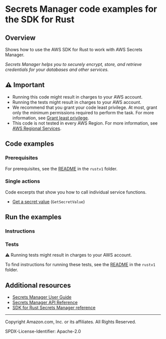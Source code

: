 <!--Generated by WRITEME on 2023-06-06 21:26:14.939188 (UTC)-->
# Secrets Manager code examples for the SDK for Rust

## Overview

Shows how to use the AWS SDK for Rust to work with AWS Secrets Manager.

<!--custom.overview.start-->
<!--custom.overview.end-->

*Secrets Manager helps you to securely encrypt, store, and retrieve credentials for your databases and other services.*

## ⚠ Important

* Running this code might result in charges to your AWS account.
* Running the tests might result in charges to your AWS account.
* We recommend that you grant your code least privilege. At most, grant only the minimum permissions required to perform the task. For more information, see [Grant least privilege](https://docs.aws.amazon.com/IAM/latest/UserGuide/best-practices.html#grant-least-privilege).
* This code is not tested in every AWS Region. For more information, see [AWS Regional Services](https://aws.amazon.com/about-aws/global-infrastructure/regional-product-services).

<!--custom.important.start-->
<!--custom.important.end-->

## Code examples

### Prerequisites

For prerequisites, see the [README](../README.md#Prerequisites) in the `rustv1` folder.


<!--custom.prerequisites.start-->
<!--custom.prerequisites.end-->

### Single actions

Code excerpts that show you how to call individual service functions.

* [Get a secret value](src/bin/get-secret-value.rs#L28) (`GetSecretValue`)

## Run the examples

### Instructions


<!--custom.instructions.start-->
<!--custom.instructions.end-->



### Tests

⚠ Running tests might result in charges to your AWS account.


To find instructions for running these tests, see the [README](../README.md#Tests)
in the `rustv1` folder.



<!--custom.tests.start-->
<!--custom.tests.end-->

## Additional resources

* [Secrets Manager User Guide](https://docs.aws.amazon.com/secretsmanager/latest/userguide/intro.html)
* [Secrets Manager API Reference](https://docs.aws.amazon.com/secretsmanager/latest/apireference/Welcome.html)
* [SDK for Rust Secrets Manager reference](https://docs.rs/aws-sdk-secrets-manager/latest/aws_sdk_secrets-manager/)

<!--custom.resources.start-->
<!--custom.resources.end-->

---

Copyright Amazon.com, Inc. or its affiliates. All Rights Reserved.

SPDX-License-Identifier: Apache-2.0